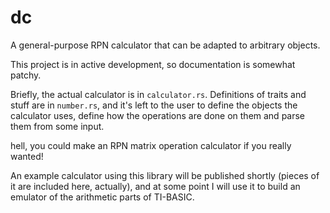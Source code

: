 # dc

A general-purpose RPN calculator that can be adapted to arbitrary objects.

This project is in active development, so documentation is somewhat patchy. 

Briefly, the actual calculator is in `calculator.rs`. Definitions of traits and stuff are in `number.rs`, and it's left to the user to define the objects the calculator uses, define how the operations are done on them and parse them from some input.

hell, you could make an RPN matrix operation calculator if you really wanted!

An example calculator using this library will be published shortly (pieces of it are included here, actually), and at some point I will use it to build an emulator of the arithmetic parts of TI-BASIC.